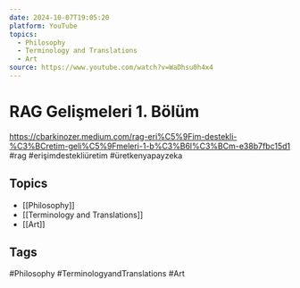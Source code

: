 ```yaml
---
date: 2024-10-07T19:05:20
platform: YouTube
topics:
  - Philosophy
  - Terminology and Translations
  - Art
source: https://www.youtube.com/watch?v=WaDhsu0h4x4
---
```

# RAG Gelişmeleri 1. Bölüm

https://cbarkinozer.medium.com/rag-eri%C5%9Fim-destekli-%C3%BCretim-geli%C5%9Fmeleri-1-b%C3%B6l%C3%BCm-e38b7fbc15d1
#rag #erişimdestekliüretim #üretkenyapayzeka

## Topics
- [[Philosophy]]
- [[Terminology and Translations]]
- [[Art]]

## Tags
#Philosophy #TerminologyandTranslations #Art